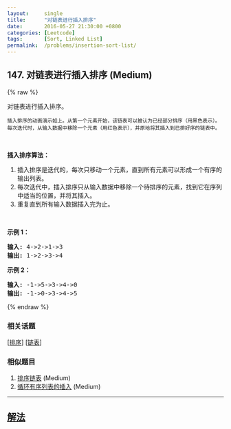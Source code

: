 ```yaml
---
layout:     single
title:      "对链表进行插入排序"
date:       2016-05-27 21:30:00 +0800
categories: [Leetcode]
tags:       [Sort, Linked List]
permalink:  /problems/insertion-sort-list/
---
```


## 147. 对链表进行插入排序 (Medium)

{% raw %}

<p>对链表进行插入排序。</p>

<p><img alt="" src="https://upload.wikimedia.org/wikipedia/commons/0/0f/Insertion-sort-example-300px.gif"><br>
<small>插入排序的动画演示如上。从第一个元素开始，该链表可以被认为已经部分排序（用黑色表示）。<br>
每次迭代时，从输入数据中移除一个元素（用红色表示），并原地将其插入到已排好序的链表中。</small></p>

<p>&nbsp;</p>

<p><strong>插入排序算法：</strong></p>

<ol>
	<li>插入排序是迭代的，每次只移动一个元素，直到所有元素可以形成一个有序的输出列表。</li>
	<li>每次迭代中，插入排序只从输入数据中移除一个待排序的元素，找到它在序列中适当的位置，并将其插入。</li>
	<li>重复直到所有输入数据插入完为止。</li>
</ol>

<p>&nbsp;</p>

<p><strong>示例 1：</strong></p>

<pre><strong>输入:</strong> 4-&gt;2-&gt;1-&gt;3
<strong>输出:</strong> 1-&gt;2-&gt;3-&gt;4
</pre>

<p><strong>示例&nbsp;2：</strong></p>

<pre><strong>输入:</strong> -1-&gt;5-&gt;3-&gt;4-&gt;0
<strong>输出:</strong> -1-&gt;0-&gt;3-&gt;4-&gt;5
</pre>

{% endraw %}

### 相关话题
  [[排序](https://github.com/openset/leetcode/tree/master/tag/sort/README.md)]
  [[链表](https://github.com/openset/leetcode/tree/master/tag/linked-list/README.md)]

### 相似题目
  1. [排序链表](/problems/sort-list) (Medium)
  1. [循环有序列表的插入](/problems/insert-into-a-sorted-circular-linked-list) (Medium)

---

## [解法](https://github.com/openset/leetcode/tree/master/problems/insertion-sort-list)
